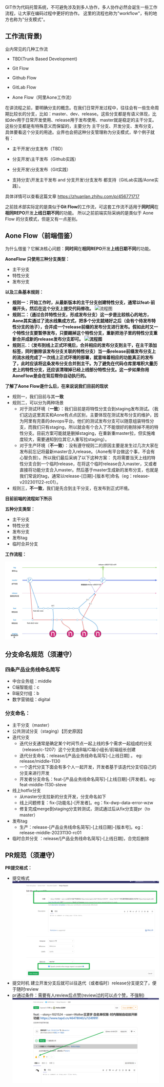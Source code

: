 GIT作为代码托管系统，不可避免涉及到多人协作，多人协作必然会诞生一些工作流程，让大家在编码过程中更好的协作。
这里的流程也称为"workflow"，有的地方也称为"分支模式"。

## 工作流(背景)

业内常见的几种工作流

- TBD(Trunk Based Development)

- Git Flow
- Github Flow
- GitLab Flow
- Aone Flow（阿里Aone工作流）

在讲流程之前，要明确分支的概念。在我们日常开发过程中，往往会有一些生命周期比较长的分支，比如：master、dev、release。这些分支都是有语义体现，比如dev用于日常开发使用、release用于发布使用、master就是稳定的主干分支。这些分支都是有特殊意义而保留的，主要分为 主干分支、开发分支、发布分支，具体要看这个分支的用途。业界也会把这种分支管理称为分支模式，举个例子就有：

- 主干开发\分支发布（TBD）

- 分支开发\主干发布（Github实践）
- 分支开发\分支发布（Git实践）
- 支持分支\开发主干发布 and 分支开发\分支发布 都支持（GitLab实践/Aone实践）。

具体详情可以查看这篇文章 https://zhuanlan.zhihu.com/p/456771717

之前技术部实际定的是类似于**Git Flow**的工作流，可这套工作流不适用于**同时间**在**相同REPO**开发**上线日期不同**的功能。
所以之前前端实际采纳的是类似于 Aone Flow 的分支模式，但是又有一点差别。

## Aone Flow（前端借鉴）

为什么借鉴？它解决核心问题：**同时间**在**相同REPO**开发**上线日期不同**的功能。

**AoneFlow 只使用三种分支类型：**

- 主干分支
- 特性分支
- 发布分支

**以及三条基本规则：**

- **规则一：开始工作时，从最新版本的主干分支创建特性分支，通常以feat-前缀开头，然后在这个分支上提交代码修改。**
  ![流程图](https://pic1.zhimg.com/80/v2-a4bb28588f77a4a6d670da8e4e10eddc_720w.webp)
- **规则二：（通过合并特性分支，形成发布分支）这一步是比较核心的地方，Aone其实通过了流水线集成方式，把多个分支就绪好之后（会有个待发布特性分支的池子），合并成一个release前缀的发布分支进行发布。假如此时又一个特性分支要暂停发布，只要踢掉这个特性分支，重新把池子里的特性分支重新合并成新的release发布分支即可。**
  **![流程图](https://pic1.zhimg.com/80/v2-dc248b5f6d79cf89691be229ff898560_720w.webp)**
- **规则三.：（发布到线上正式环境后，合并相应的发布分支到主干，在主干添加标签，同时删除该发布分支关联的特性分支）当一条release前缀发布分支上的流水线完成了一次线上正式环境的部署，就意味着相应的功能真正的发布了，此时应该将这条发布分支合并到主干。为了避免在代码仓库里堆积大量历史上的特性分支，还应该清理掉已经上线部分特性分支。这一步如果你用AoneFlow是会在背后帮你自动执行的。**

**了解了Aone Flow是什么后，在来说说我们目前的现状**

- 规则一，我们目前与其**一致**
- 规则二，可以分为两种场景
  - 对于测试环境（**一致**）：我们目前是将特性分支合到staging发布测试。（我们这边这里其实和Aone有点点区别，主要体现在测试发布分支的维护，因为阿里有完善的devops平台。他们的测试发布分支可以随意组装特性分支，而我们只有staging，所以就会有个合入了不能很好的剔除掉不用的特性分支。目前方案可能就是删掉staging，在重新重master拉，但实施难度较大，需要通知到位其它人重写拉staging）。
  - 对于生产环境（**不一致**）：没有遵守规则二的原因主要是发生过几次大家在发布前忘记将最新master合入release。（Aone有平台做这个事，不会有心智负担）。所以我们最后采纳了以下这种方案：
    先将需要当天上线的特性分支合到一个临时release，在将这个临时release合入master，又或者直接将功能分支合入master。然后基于master生成新的发布分支，也就是我们常说的tag，通常以release-[日期]-[版本号]命名（eg：release-v202301122-rc01）。
- 规则三，**不一致**，我们是先合到主干分支，在发布到正式环境。

**目前前端的流程如下所示**

**五种分支类型：**

- 主干分支
- 特性分支
- 发布分支
- 发布tag
- 临时合并分支

**工作流程：**

![image-20231122190351107](img\image-20231122190351107.png)

## 分支命名规范（须遵守）

### 四条产品业务线命名简写

- 中台业务组：middle
- C端智能组：c
- B端交付组：b
- 数字营销组：digital

### 分支命名：

- 主干分支（master）
- 公共测试分支（staging）【历史原因】
- 迭代分支
  - 迭代分支通常是确定某个时间节点一起上线的多个需求一起组成的分支（release/c-1207）这个分支由B端/C端小组长/前端组长创建
  - 迭代分支命名：release/[产品业务线命名简写]-[上线日期] 。 eg: release/middle-1130
  - 一个迭代分支下面会有多个人一起开发，开发者基于该迭代分支切自己的分支来进行开发
  - 开发者分支命名：feat-[产品业务线命名简写]-[上线日期]-[开发者]。eg: feat-middle-1130-steve
- 线上hotfix分支
  - 从master分支拉新的分支开发，分支命名如下
  - 线上问题修复：fix-[功能名]-[开发者]。eg：fix-dwp-data-error-wzw
  - 修复完成merge到staging分支转测试，测试通过后从fix分支提pr（to master）
- 发布tag
  - 生产：release-[产品业务线命名简写]-[上线日期]-[版本号]。eg：release-middle-20231130-rc01
- 临时合并分支 ：release/[产品业务线命名简写]-[上线日期]，合完后删除

## PR规范（须遵守）

**PR提交格式：**

- 提交格式
  ![图片](img/image-20231122163339611.png)
- 提交时机
  建立开发分支后就可以往迭代（或者临时）release分支提交了，便于随时review
- pr通过条件：需要有人review后点赞(review过的可以点个赞，不强制)
  ![image-20231123095528675](img\image-20231123095528675.png)
